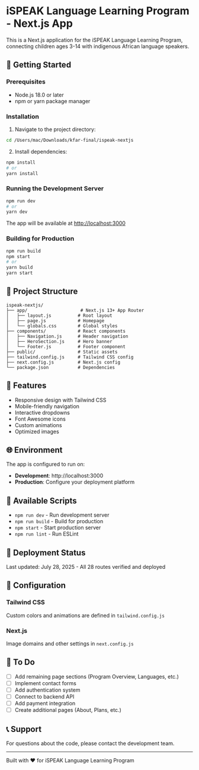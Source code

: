 # iSPEAK Language Learning Program - Next.js App

This is a Next.js application for the iSPEAK Language Learning Program, connecting children ages 3-14 with indigenous African language speakers.

## 🚀 Getting Started

### Prerequisites
- Node.js 18.0 or later
- npm or yarn package manager

### Installation

1. Navigate to the project directory:
```bash
cd /Users/mac/Downloads/kfar-final/ispeak-nextjs
```

2. Install dependencies:
```bash
npm install
# or
yarn install
```

### Running the Development Server

```bash
npm run dev
# or
yarn dev
```

The app will be available at [http://localhost:3000](http://localhost:3000)

### Building for Production

```bash
npm run build
npm start
# or
yarn build
yarn start
```

## 📁 Project Structure

```
ispeak-nextjs/
├── app/                    # Next.js 13+ App Router
│   ├── layout.js          # Root layout
│   ├── page.js            # Homepage
│   └── globals.css        # Global styles
├── components/            # React components
│   ├── Navigation.js      # Header navigation
│   ├── HeroSection.js     # Hero banner
│   └── Footer.js          # Footer component
├── public/                # Static assets
├── tailwind.config.js     # Tailwind CSS config
├── next.config.js         # Next.js config
└── package.json           # Dependencies
```

## 🎨 Features

- Responsive design with Tailwind CSS
- Mobile-friendly navigation
- Interactive dropdowns
- Font Awesome icons
- Custom animations
- Optimized images

## 🌐 Environment

The app is configured to run on:
- **Development**: http://localhost:3000
- **Production**: Configure your deployment platform

## 📝 Available Scripts

- `npm run dev` - Run development server
- `npm run build` - Build for production
- `npm start` - Start production server
- `npm run lint` - Run ESLint

## 🚀 Deployment Status
Last updated: July 28, 2025 - All 28 routes verified and deployed

## 🔧 Configuration

### Tailwind CSS
Custom colors and animations are defined in `tailwind.config.js`

### Next.js
Image domains and other settings in `next.config.js`

## 🚧 To Do

- [ ] Add remaining page sections (Program Overview, Languages, etc.)
- [ ] Implement contact forms
- [ ] Add authentication system
- [ ] Connect to backend API
- [ ] Add payment integration
- [ ] Create additional pages (About, Plans, etc.)

## 📞 Support

For questions about the code, please contact the development team.

---
Built with ❤️ for iSPEAK Language Learning Program

